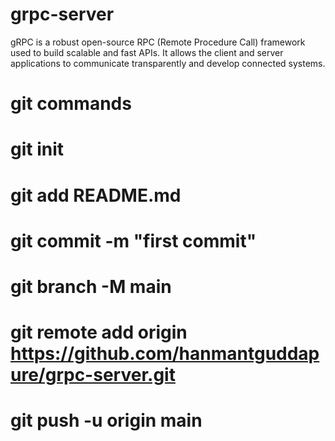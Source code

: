 # grpc-server 
gRPC is a robust open-source RPC (Remote Procedure Call) framework used to build scalable and fast APIs. It allows the client and server applications to communicate transparently and develop connected systems.

# git commands
# git init
# git add README.md
# git commit -m "first commit"
# git branch -M main
# git remote add origin https://github.com/hanmantguddapure/grpc-server.git
# git push -u origin main
